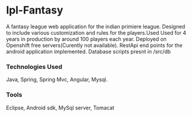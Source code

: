 # Ipl-Fantasy
A fantasy league web application for the indian primiere league. Designed to include various customization and rules for the players.Used Used for 4 years in production by around 100 players each year. Deployed on Openshift free servers(Curently not available).
RestApi end points for the android application implemented. Database scripts presnt in /src/db 
### Technologies Used
Java, Spring, Spring Mvc, Angular, Mysql.
### Tools
Eclipse, Android sdk, MySql server, Tomacat
